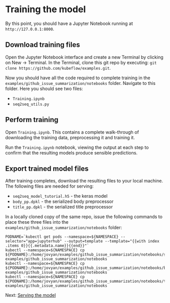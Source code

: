 # Training the model

By this point, you should have a Jupyter Notebook running at `http://127.0.0.1:8000`.

## Download training files

Open the Jupyter Notebook interface and create a new Terminal by clicking on New -> Terminal. In the Terminal, clone this git repo by executing: `git clone https://github.com/kubeflow/examples.git`.

Now you should have all the code required to complete training in the `examples/github_issue_summarization/notebooks` folder. Navigate to this folder. Here you should see two files:

*    `Training.ipynb`
*    `seq2seq_utils.py`

## Perform training

Open `Training.ipynb`. This contains a complete walk-through of downloading the training data, preprocessing it and training it.

Run the `Training.ipynb` notebook, viewing the output at each step to confirm that the resulting models produce sensible predictions.

## Export trained model files

After training completes, download the resulting files to your local machine. The following files are needed for serving:

* `seq2seq_model_tutorial.h5` - the keras model
* `body_pp.dpkl` - the serialized body preprocessor
* `title_pp.dpkl` - the serialized title preprocessor

In a locally cloned copy of the same repo, issue the following commands to place these three files into the `examples/github_issue_summarization/notebooks` folder:

```
PODNAME=`kubectl get pods --namespace=${NAMESPACE} --selector="app=jupyterhub" --output=template --template="{{with index .items 0}}{{.metadata.name}}{{end}}"`
kubectl --namespace=${NAMESPACE} cp ${PODNAME}:/home/jovyan/examples/github_issue_summarization/notebooks/seq2seq_model_tutorial.h5 examples/github_issue_summarization/notebooks
kubectl --namespace=${NAMESPACE} cp ${PODNAME}:/home/jovyan/examples/github_issue_summarization/notebooks/body_pp.dpkl examples/github_issue_summarization/notebooks
kubectl --namespace=${NAMESPACE} cp ${PODNAME}:/home/jovyan/examples/github_issue_summarization/notebooks/title_pp.dpkl examples/github_issue_summarization/notebooks
```


Next: [Serving the model](serving_the_model.md)

